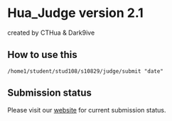 # Hua_Judge version 2.1

created by CTHua & Dark9ive  

## How to use this

```
/home1/student/stud108/s10829/judge/submit "date"
```

## Submission status

Please visit our [website](http://www.cs.nccu.edu.tw/~s10829/index.html) for current submission status.
